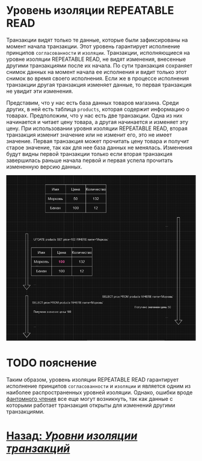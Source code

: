 # Уровень изоляции REPEATABLE READ

Транзакции видят только те данные, которые были зафиксированы на момент начала транзакции. Этот уровень гарантирует
исполнение принципов `согласованности` и `изоляции`. Транзакции, исполняющиеся на уровне изоляции REPEATABLE READ,
не видят изменения, внесенные другими транзакциями после их начала. По сути транзакция сохраняет снимок данных на момент
начала ее исполнения и видит только этот снимок во время своего исполнения. Если же в процессе исполнения транзакции
другая транзакция изменяет данные, то первая транзакция не увидит эти изменения.

Представим, что у нас есть база данных товаров магазина. Среди других, в ней есть таблица `products`, которая содержит
информацию о товарах. Предположим, что у нас есть две транзакции. Одна из них начинается и читает цену товара,
а другая начинается и изменяет эту цену. При использовании уровня изоляции REPEATABLE READ, вторая транзакция изменит
значение или не изменит его, это не имеет значение. Первая транзакция может прочитать цену товара и получит старое 
значение, так как для нее база данных не менялась. Изменения будут видны первой транзакции только если вторая транзакция
завершилась раньше начала первой и первая успела прочитать измененную версию данных.

![repeatable read](../../../src/transactions/repeatable-read.png)

# TODO пояснение

Таким образом, уровень изоляции REPEATABLE READ гарантирует исполнение принципов `согласованности` и `изоляции` и является
одним из наиболее распространенных уровней изоляции. Однако, ошибки вроде
[фантомного чтения](../problems/phantom-reads.md) все еще могут возникнуть, так как данные с которыми работает транзакция
открыты для изменений другими транзакциями.

# [**Назад**: *Уровни изоляции транзакций*](../principles/isolation.md)

